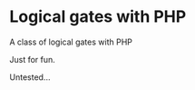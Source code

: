 Logical gates with PHP
======================

A class of logical gates with PHP

Just for fun. 

Untested...
